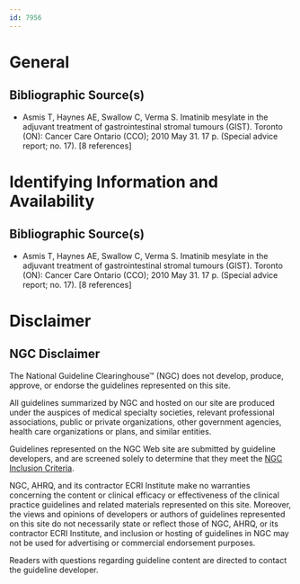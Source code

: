 ```yaml
---
id: 7956
---
```


# General

## Bibliographic Source(s)

- Asmis T, Haynes AE, Swallow C, Verma S. Imatinib mesylate in the adjuvant treatment of gastrointestinal stromal tumours (GIST). Toronto (ON): Cancer Care Ontario (CCO); 2010 May 31. 17 p. (Special advice report; no. 17). [8 references]

# Identifying Information and Availability

## Bibliographic Source(s)

- Asmis T, Haynes AE, Swallow C, Verma S. Imatinib mesylate in the adjuvant treatment of gastrointestinal stromal tumours (GIST). Toronto (ON): Cancer Care Ontario (CCO); 2010 May 31. 17 p. (Special advice report; no. 17). [8 references]

# Disclaimer

## NGC Disclaimer

The National Guideline Clearinghouse™ (NGC) does not develop, produce, approve, or endorse the guidelines represented on this site.

All guidelines summarized by NGC and hosted on our site are produced under the auspices of medical specialty societies, relevant professional associations, public or private organizations, other government agencies, health care organizations or plans, and similar entities.

Guidelines represented on the NGC Web site are submitted by guideline developers, and are screened solely to determine that they meet the [NGC Inclusion Criteria](/help-and-about/summaries/inclusion-criteria).

NGC, AHRQ, and its contractor ECRI Institute make no warranties concerning the content or clinical efficacy or effectiveness of the clinical practice guidelines and related materials represented on this site. Moreover, the views and opinions of developers or authors of guidelines represented on this site do not necessarily state or reflect those of NGC, AHRQ, or its contractor ECRI Institute, and inclusion or hosting of guidelines in NGC may not be used for advertising or commercial endorsement purposes.

Readers with questions regarding guideline content are directed to contact the guideline developer.

